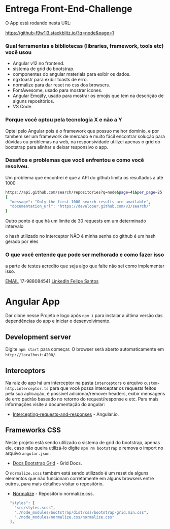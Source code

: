 # Entrega Front-End-Challenge

O App está rodando nesta URL:

https://github-f9w1l3.stackblitz.io/?q=node&page=1

### Qual ferramentas e bibliotecas (libraries, framework, tools etc) você usou

* Angular v12 no frontend.
* sistema de grid do bootstrap.
* componentes do angular materials para exibir os dados.
* ngxtoastr para exibir toasts de erro.
* normalize para dar reset no css dos browsers.
* FontAwesome, usado para mostrar icones.
* Angular Emojify, usado para mostrar os emojis que tem na descrição de alguns repositórios.
* VS Code.
	
### Porque você optou pela tecnologia X e não a Y

Optei pelo Angular pois é o framework que possuo melhor dominio, e por tambem ser um framework de mercado é muito fácil encontrar solução para dúvidas ou problemas na web, na responsividade utilizei apenas o grid do bootstrap para alinhar e deixar responsivo o app.

### Desafios e problemas que você enfrentou e como você resolveu.

Um problema que encontrei é que a API do github limita os resultados a até 1000

  ```sh 
  https://api.github.com/search/repositories?q=node&page=41&per_page=25
  {
    "message": "Only the first 1000 search results are available",
    "documentation_url": "https://developer.github.com/v3/search/"
  }
  ```

Outro ponto é que há um limite de 30 requests em um determinado intervalo

o hash utilizado no interceptor NÃO é minha senha do github é um hash gerado por eles

### O que você entende que pode ser melhorado e como fazer isso

 a parte de testes acredito que seja algo que falte não sei como implementar isso.

[EMAIL](mailto:felipe.carlos1504@outlook.com) 17-988084541
[LinkedIn Felipe Santos](https://www.linkedin.com/in/felipecarlos1504/)

# Angular App

Dar clone nesse Projeto e logo após `npm i` para instalar a última versão das dependências do app e iniciar o desenvolvimento.

## Development server

Digite `npm start` para começar. O browser será aberto automaticamente em `http://localhost:4200/`.

## Interceptors

Na raiz do app há um interceptor na pasta `interceptors` o arquivo `custom-http.interceptor.ts` para que você possa interceptar os requests feitos pela sua aplicação,
é possível adicionar/remover headers, exibir mensagens de erro padrão baseado no retorno do request/response e etc. Para mais informações visite a documentação do angular:

* [Intercepting-requests-and-responses](https://angular.io/guide/http#intercepting-requests-and-responses) - Angular.io.

## Frameworks CSS

Neste projeto está sendo utilizado o sistema de grid do bootstrap, apenas ele, caso não queira utilizá-lo digite `npm rm bootstrap` e remova o import no arquivo `angular.json`.

* [Docs Bootstrap Grid](https://getbootstrap.com/docs/4.1/layout/grid/) - Grid Docs.

O `normalize.scss` também está sendo utilizado é um reset de alguns elementos que não funcionam corretamente em alguns browsers entre outros, para mais detalhes visitar o repositório.

* [Normalize](https://github.com/necolas/normalize.css) - Repositório normalize.css.

```sh
  "styles": [
    "src/styles.scss",
    "./node_modules/bootstrap/dist/css/bootstrap-grid.min.css",
    "./node_modules/normalize.css/normalize.css"
  ],
```